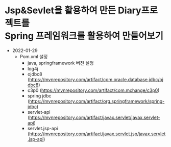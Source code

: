 # Jsp&Sevlet을 활용하여 만든 Diary프로젝트를 <br> Spring 프레임워크를 활용하여 만들어보기
* 2022-01-29
  * Pom.xml 설정
    * java, springframework 버전 설정
    * log4j
    * ojdbc8 (https://mvnrepository.com/artifact/com.oracle.database.jdbc/ojdbc8)
    * c3p0 (https://mvnrepository.com/artifact/com.mchange/c3p0)
    * spring jdbc (https://mvnrepository.com/artifact/org.springframework/spring-jdbc)
    * servlet-api (https://mvnrepository.com/artifact/javax.servlet/javax.servlet-api)
    * servlet.jsp-api (https://mvnrepository.com/artifact/javax.servlet.jsp/javax.servlet.jsp-api)

